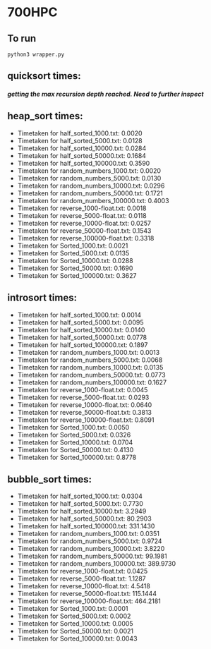 # 700HPC

## To run
`python3 wrapper.py` 


## quicksort times:
##### getting the max recursion depth reached. Need to further inspect

## heap_sort times: 

- Timetaken for half_sorted_1000.txt: 0.0020
- Timetaken for half_sorted_5000.txt: 0.0128
- Timetaken for half_sorted_10000.txt: 0.0284
- Timetaken for half_sorted_50000.txt: 0.1684
- Timetaken for half_sorted_100000.txt: 0.3590
- Timetaken for random_numbers_1000.txt: 0.0020
- Timetaken for random_numbers_5000.txt: 0.0130
- Timetaken for random_numbers_10000.txt: 0.0296
- Timetaken for random_numbers_50000.txt: 0.1721
- Timetaken for random_numbers_100000.txt: 0.4003
- Timetaken for reverse_1000-float.txt: 0.0018
- Timetaken for reverse_5000-float.txt: 0.0118
- Timetaken for reverse_10000-float.txt: 0.0257
- Timetaken for reverse_50000-float.txt: 0.1543
- Timetaken for reverse_100000-float.txt: 0.3318
- Timetaken for Sorted_1000.txt: 0.0021
- Timetaken for Sorted_5000.txt: 0.0135
- Timetaken for Sorted_10000.txt: 0.0288
- Timetaken for Sorted_50000.txt: 0.1690
- Timetaken for Sorted_100000.txt: 0.3627

## introsort times: 
- Timetaken for half_sorted_1000.txt: 0.0014
- Timetaken for half_sorted_5000.txt: 0.0095
- Timetaken for half_sorted_10000.txt: 0.0140
- Timetaken for half_sorted_50000.txt: 0.0778
- Timetaken for half_sorted_100000.txt: 0.1897
- Timetaken for random_numbers_1000.txt: 0.0013
- Timetaken for random_numbers_5000.txt: 0.0068
- Timetaken for random_numbers_10000.txt: 0.0135
- Timetaken for random_numbers_50000.txt: 0.0773
- Timetaken for random_numbers_100000.txt: 0.1627
- Timetaken for reverse_1000-float.txt: 0.0045
- Timetaken for reverse_5000-float.txt: 0.0293
- Timetaken for reverse_10000-float.txt: 0.0640
- Timetaken for reverse_50000-float.txt: 0.3813
- Timetaken for reverse_100000-float.txt: 0.8091
- Timetaken for Sorted_1000.txt: 0.0050
- Timetaken for Sorted_5000.txt: 0.0326
- Timetaken for Sorted_10000.txt: 0.0704
- Timetaken for Sorted_50000.txt: 0.4130
- Timetaken for Sorted_100000.txt: 0.8778

## bubble_sort times: 
- Timetaken for half_sorted_1000.txt: 0.0304
- Timetaken for half_sorted_5000.txt: 0.7730
- Timetaken for half_sorted_10000.txt: 3.2949
- Timetaken for half_sorted_50000.txt: 80.2903
- Timetaken for half_sorted_100000.txt: 331.1430
- Timetaken for random_numbers_1000.txt: 0.0351
- Timetaken for random_numbers_5000.txt: 0.9724
- Timetaken for random_numbers_10000.txt: 3.8220
- Timetaken for random_numbers_50000.txt: 99.1981
- Timetaken for random_numbers_100000.txt: 389.9730
- Timetaken for reverse_1000-float.txt: 0.0425
- Timetaken for reverse_5000-float.txt: 1.1287
- Timetaken for reverse_10000-float.txt: 4.5418
- Timetaken for reverse_50000-float.txt: 115.1444
- Timetaken for reverse_100000-float.txt: 464.2181
- Timetaken for Sorted_1000.txt: 0.0001
- Timetaken for Sorted_5000.txt: 0.0002
- Timetaken for Sorted_10000.txt: 0.0005
- Timetaken for Sorted_50000.txt: 0.0021
- Timetaken for Sorted_100000.txt: 0.0043